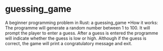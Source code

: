 # guessing_game
A beginner programming problem in Rust: a guessing_game
*How it works: The programme will generate a random number between 1 to 100. It will prompt the player to enter a guess. After a guess is entered the programme will indicate whether the guess is low or high. Although if the guess is correct, the game will print a congratulatory message and exit.
